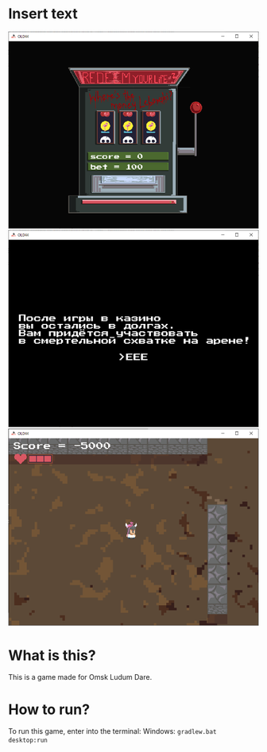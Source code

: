 # Insert text

![](https://raw.githubusercontent.com/i55maximus55i-games/Ludum-Dare-44-Insert-text/master/github/Text1.png)
![](https://raw.githubusercontent.com/i55maximus55i-games/Ludum-Dare-44-Insert-text/master/github/Text2.png)
![](https://raw.githubusercontent.com/i55maximus55i-games/Ludum-Dare-44-Insert-text/master/github/Text3.png)


#  What is this?

This is a game made for Omsk Ludum Dare.


# How to run?
To run this game, enter into the terminal:
Windows: `gradlew.bat desktop:run`

